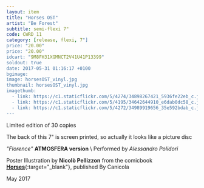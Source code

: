 ```yaml
---
layout: item
title: "Horses OST"
artist: "Be Forest"
subtitle: semi-flexi 7"
code: CWRD 11
category: [release, flexi, 7"]
price: "20.00"
price: "20.00"
idcart: "9M8FH31XGMNCT2V41U41P13399"
soldout: true
date: 2017-05-31 01:16:17 +0100
bgimage:
image: horsesOST_vinyl.jpg
thumbnail: horsesOST_vinyl.jpg
imagethumb:
  - link: https://c1.staticflickr.com/5/4274/34898267421_5936fe22eb_c.jpg
  - link: https://c1.staticflickr.com/5/4195/34642644910_e6dab0dc58_c.jpg
  - link: https://c1.staticflickr.com/5/4272/34989919656_35e592bdab_c.jpg
---
```


Limited edition of 30 copies


The back of this 7" is screen printed, so actually it looks like a picture disc

*"Florence"* **ATMOSFERA version** \\
Performed by *Alessandro Polidori*



Poster Illustration by **Nicolò Pellizzon** from the comicbook [**Horses**](http://www.canicola.net/libri/horses/){:target="_blank"}, published By Canicola

May 2017